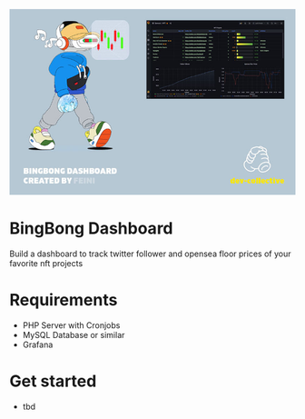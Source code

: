 ![](https://github.com/invisiblefeini/bingbongdashboard/blob/main/images/bannersm.jpg)

# BingBong Dashboard
Build a dashboard to track twitter follower and opensea floor prices of your favorite nft projects

# Requirements
- PHP Server with Cronjobs
- MySQL Database or similar
- Grafana

# Get started
- tbd

